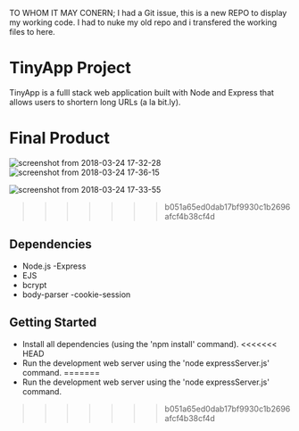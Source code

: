 TO WHOM IT MAY CONERN;
I had a Git issue, this is a new REPO to display my working code. I had to nuke my old repo and i transfered the working files to here.


# TinyApp Project

TinyApp is a fulll stack web application built with Node and Express that allows users to shortern long URLs (a la bit.ly).

# Final Product

![screenshot from 2018-03-24 17-32-28](https://user-images.githubusercontent.com/34799149/37870483-395be24c-2f8c-11e8-927f-3896d847f6a8.png)
![screenshot from 2018-03-24 17-36-15](https://user-images.githubusercontent.com/34799149/37870477-23173748-2f8c-11e8-8b66-f114194e17db.png)

![screenshot from 2018-03-24 17-33-55](https://user-images.githubusercontent.com/34799149/37870484-49bb97fe-2f8c-11e8-8cf8-86e86867ddb8.png)

>>>>>>> b051a65ed0dab17bf9930c1b2696afcf4b38cf4d

## Dependencies

- Node.js
-Express
- EJS
- bcrypt
- body-parser
-cookie-session

## Getting Started

- Install all dependencies (using the 'npm install' command).
<<<<<<< HEAD
- Run the development web server using the 'node expressServer.js' command.
=======
- Run the development web server using the 'node expressServer.js' command.
>>>>>>> b051a65ed0dab17bf9930c1b2696afcf4b38cf4d
